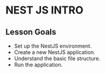 # NEST JS INTRO

## Lesson Goals
- Set up the NestJS environment.
- Create a new NestJS application.
- Understand the basic file structure.
- Run the application.

